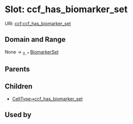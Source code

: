 
# Slot: ccf_has_biomarker_set




URI: [ccf:ccf_has_biomarker_set](http://purl.org/ccf/ccf_has_biomarker_set)


## Domain and Range

None &#8594;  <sub>0..\*</sub> [BiomarkerSet](BiomarkerSet.md)

## Parents


## Children

 *  [CellType➞ccf_has_biomarker_set](CellType_ccf_has_biomarker_set.md)

## Used by

